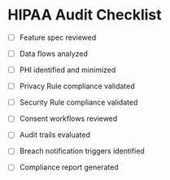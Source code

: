 # HIPAA Audit Checklist

- [ ] Feature spec reviewed
- [ ] Data flows analyzed
- [ ] PHI identified and minimized
- [ ] Privacy Rule compliance validated
- [ ] Security Rule compliance validated
- [ ] Consent workflows reviewed
- [ ] Audit trails evaluated
- [ ] Breach notification triggers identified
- [ ] Compliance report generated


